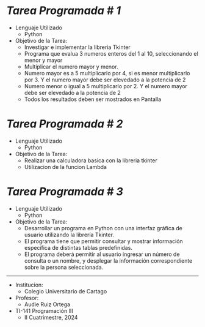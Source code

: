 # ***_Tarea Programada # 1_***

* Lenguaje Utilizado
    * Python
* Objetivo de la Tarea: 
    * Investigar e implementar la libreria Tkinter
    * Programa que evalua 3 numeros enteros del 1 al 10, seleccionando el menor y mayor
    * Multiplicar el numero mayor y menor.
    * Numero mayor es a 5 multiplicarlo por 4, si es menor multiplicarlo por 3. Y el numero mayor debe ser elevedado a la potencia de 2
    * Numero menor o igual a 5 multiplicarlo por 2. Y el numero mayor debe ser elevedado a la potencia de 2
    * Todos los resultados deben ser mostrados en Pantalla
 
# ***_Tarea Programada # 2_***
  * Lenguaje Utilizado
    * Python
* Objetivo de la Tarea:
     * Realizar una calculadora basica con la libreria tkinter
     * Utilizacion de la funcion Lambda

# ***_Tarea Programada # 3_***
* Lenguaje Utilizado
    * Python
* Objetivo de la Tarea:
    * Desarrollar un programa en Python con una interfaz gráfica de usuario utilizando la librería Tkinter.
    * El programa tiene que permitir consultar y mostrar información específica de distintas tablas predefinidas.
    * El programa deberá permitir al usuario ingresar un número de consulta o un nombre, y desplegar la información correspondiente sobre la persona seleccionada. 
--------------------------------------------------------------------
* Institucion: 
    * Colegio Universitario de Cartago
* Profesor: 
    * Audie Ruiz Ortega
* TI-141 Programación III 
    * II Cuatrimestre, 2024
